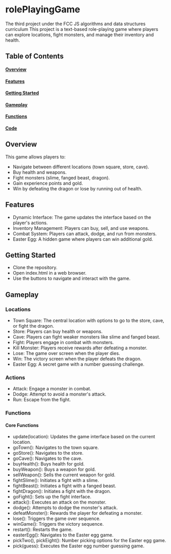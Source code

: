 # rolePlayingGame
The third project under the FCC JS algorithms and data structures curriculum
This project is a text-based role-playing game where players can explore locations, fight monsters, and manage their inventory and health.

## Table of Contents
#### [Overview](#overview)
#### [Features](#features)
#### [Getting Started](#getting-started)
#### [Gameplay](#gameplay)
#### [Functions](#functions)
#### [Code](#code)

## Overview
This game allows players to:
- Navigate between different locations (town square, store, cave).
- Buy health and weapons.
- Fight monsters (slime, fanged beast, dragon).
- Gain experience points and gold.
- Win by defeating the dragon or lose by running out of health.

## Features
- Dynamic Interface: The game updates the interface based on the player's actions.
- Inventory Management: Players can buy, sell, and use weapons.
- Combat System: Players can attack, dodge, and run from monsters.
- Easter Egg: A hidden game where players can win additional gold.

## Getting Started
- Clone the repository.
- Open index.html in a web browser.
- Use the buttons to navigate and interact with the game.

## Gameplay
### Locations
- Town Square: The central location with options to go to the store, cave, or fight the dragon.
- Store: Players can buy health or weapons.
- Cave: Players can fight weaker monsters like slime and fanged beast.
- Fight: Players engage in combat with monsters.
- Kill Monster: Players receive rewards after defeating a monster.
- Lose: The game over screen when the player dies.
- Win: The victory screen when the player defeats the dragon.
- Easter Egg: A secret game with a number guessing challenge.

### Actions
- Attack: Engage a monster in combat.
- Dodge: Attempt to avoid a monster's attack.
- Run: Escape from the fight.

### Functions
#### Core Functions
- update(location): Updates the game interface based on the current location.
- goTown(): Navigates to the town square.
- goStore(): Navigates to the store.
- goCave(): Navigates to the cave.
- buyHealth(): Buys health for gold.
- buyWeapon(): Buys a weapon for gold.
- sellWeapon(): Sells the current weapon for gold.
- fightSlime(): Initiates a fight with a slime.
- fightBeast(): Initiates a fight with a fanged beast.
- fightDragon(): Initiates a fight with the dragon.
- goFight(): Sets up the fight interface.
- attack(): Executes an attack on the monster.
- dodge(): Attempts to dodge the monster's attack.
- defeatMonster(): Rewards the player for defeating a monster.
- lose(): Triggers the game over sequence.
- winGame(): Triggers the victory sequence.
- restart(): Restarts the game.
- easterEgg(): Navigates to the Easter egg game.
- pickTwo(), pickEight(): Number picking options for the Easter egg game.
- pick(guess): Executes the Easter egg number guessing game.
